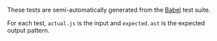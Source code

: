 These tests are semi-automatically generated from the [Babel](https://github.com/babel/babel) test suite.

For each test, `actual.js` is the input and `expected.ast` is the expected output pattern.
